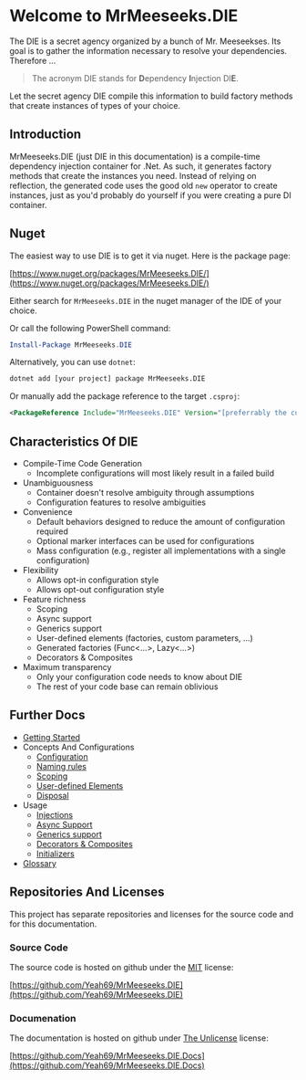 # Welcome to MrMeeseeks.DIE

The DIE is a secret agency organized by a bunch of Mr. Meeseekses. Its goal is to gather the information necessary to resolve your dependencies. Therefore …

> The acronym DIE stands for **D**ependency **I**njection DI**E**.

Let the secret agency DIE compile this information to build factory methods that create instances of types of your choice.

## Introduction

MrMeeseeks.DIE (just DIE in this documentation) is a compile-time dependency injection container for .Net. As such, it generates factory methods that create the instances you need. Instead of relying on reflection, the generated code uses the good old `new` operator to create instances, just as you'd probably do yourself if you were creating a pure DI container.

## Nuget

The easiest way to use DIE is to get it via nuget. Here is the package page:

[https://www.nuget.org/packages/MrMeeseeks.DIE/](https://www.nuget.org/packages/MrMeeseeks.DIE/)

Either search for `MrMeeseeks.DIE` in the nuget manager of the IDE of your choice.

Or call the following PowerShell command:

```powershell
Install-Package MrMeeseeks.DIE
```


Alternatively, you can use `dotnet`:

```sh
dotnet add [your project] package MrMeeseeks.DIE
```

Or manually add the package reference to the target `.csproj`:

```xml
<PackageReference Include="MrMeeseeks.DIE" Version="[preferrably the current version]" />
```

## Characteristics Of DIE

- Compile-Time Code Generation 
    - Incomplete configurations will most likely result in a failed build
- Unambiguousness
    - Container doesn't resolve ambiguity through assumptions
    - Configuration features to resolve ambiguities
- Convenience
    - Default behaviors designed to reduce the amount of configuration required
    - Optional marker interfaces can be used for configurations
    - Mass configuration (e.g., register all implementations with a single configuration)
- Flexibility
    - Allows opt-in configuration style
    - Allows opt-out configuration style
- Feature richness
    - Scoping
    - Async support
    - Generics support
    - User-defined elements (factories, custom parameters, …)
    - Generated factories (Func<…>, Lazy<…>)
    - Decorators & Composites
- Maximum transparency
    - Only your configuration code needs to know about DIE
    - The rest of your code base can remain oblivious

## Further Docs

- [Getting Started](getting-started.md)
- Concepts And Configurations
    - [Configuration](configuration.md)
    - [Naming rules](naming-rules.md)
    - [Scoping](scoping.md)
    - [User-defined Elements](user-defined-elements.md)
    - [Disposal](disposal.md)
- Usage
    - [Injections](injections.md)
    - [Async Support](async-support.md)
    - [Generics support](generics-support.md)
    - [Decorators & Composites](decorators-composites.md)
    - [Initializers](initializers.md)
- [Glossary](glossary.md)

## Repositories And Licenses

This project has separate repositories and licenses for the source code and for this documentation.

### Source Code

The source code is hosted on github under the [MIT](https://spdx.org/licenses/MIT.html) license:

[https://github.com/Yeah69/MrMeeseeks.DIE](https://github.com/Yeah69/MrMeeseeks.DIE)

### Documenation

The documentation is hosted on github under [The Unlicense](https://spdx.org/licenses/Unlicense.html) license:

[https://github.com/Yeah69/MrMeeseeks.DIE.Docs](https://github.com/Yeah69/MrMeeseeks.DIE.Docs)